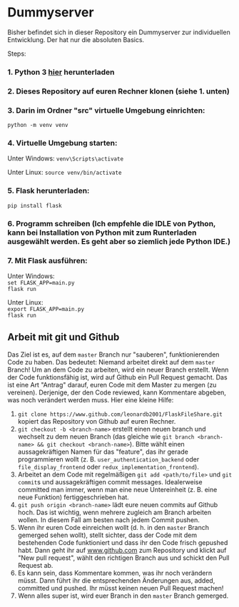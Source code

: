 # Dummyserver

Bisher befindet sich in dieser Repository ein Dummyserver zur individuellen Entwicklung. Der hat nur die absoluten Basics.

Steps:

### 1. Python 3 [hier](https://www.python.org/downloads/) herunterladen

### 2. Dieses Repository auf euren Rechner klonen (siehe 1. unten)

### 3. Darin im Ordner "src" virtuelle Umgebung einrichten:
`python -m venv venv`

### 4. Virtuelle Umgebung starten:
Unter Windows:
`venv\Scripts\activate`

Unter Linux:
`source venv/bin/activate`

### 5. Flask herunterladen:  
`pip install flask`

### 6. Programm schreiben (Ich empfehle die IDLE von Python, kann bei Installation von Python mit zum Runterladen ausgewählt werden. Es geht aber so ziemlich jede Python IDE.)

### 7. Mit Flask ausführen:  
Unter Windows:  
`set FLASK_APP=main.py`  
`flask run`

Unter Linux:  
`export FLASK_APP=main.py`  
`flask run`


## Arbeit mit git und Github

Das Ziel ist es, auf dem `master` Branch nur "sauberen", funktionierenden Code zu haben. Das bedeutet: Niemand arbeitet direkt auf dem `master` Branch! Um an dem Code zu arbeiten, wird ein neuer Branch erstellt. Wenn der Code funktionsfähig ist, wird auf Github ein Pull Request gemacht. Das ist eine Art "Antrag" darauf, euren Code mit dem Master zu mergen (zu vereinen). Derjenige, der den Code reviewed, kann Kommentare abgeben, was noch verändert werden muss.
Hier eine kleine Hilfe:

1. `git clone https://www.github.com/leonardb2001/FlaskFileShare.git` kopiert das Repository von Github auf euren Rechner.
2. `git checkout -b <branch-name>` erstellt einen neuen branch und wechselt zu dem neuen Branch (das gleiche wie `git branch <branch-name> && git checkout <branch-name>`). Bitte wählt einen aussagekräftigen Namen für das "feature", das ihr gerade programmieren wollt (z. B. `user_authentication_backend` oder `file_display_frontend` oder `redux_implementation_frontend`).
3. Arbeitet an dem Code mit regelmäßigen `git add <path/to/file>` und `git commit`s und aussagekräftigen commit messages. Idealerweise committed man immer, wenn man eine neue Untereinheit (z. B. eine neue Funktion) fertiggeschrieben hat.
4. `git push origin <branch-name>` lädt eure neuen commits auf Github hoch. Das ist wichtig, wenn mehrere zugleich am Branch arbeiten wollen. In diesem Fall am besten nach jedem Commit pushen.
5. Wenn ihr euren Code einreichen wollt (d. h. in den `master` Branch gemerged sehen wollt), stellt sichter, dass der Code mit dem bestehenden Code funktioniert und dass ihr den Code frisch gepushed habt. Dann geht ihr auf www.github.com zum Repository und klickt auf "New pull request", wählt den richtigen Branch aus und schickt den Pull Request ab.
6. Es kann sein, dass Kommentare kommen, was ihr noch verändern müsst. Dann führt ihr die entsprechenden Änderungen aus, added, committed und pushed. Ihr müsst keinen neuen Pull Request machen!
7. Wenn alles super ist, wird euer Branch in den `master` Branch gemerged.

